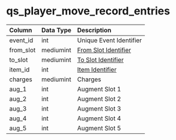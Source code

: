 # qs\_player\_move\_record\_entries

| Column | Data Type | Description |
| :--- | :--- | :--- |
| event\_id | int | Unique Event Identifier |
| from\_slot | mediumint | [From Slot Identifier](../../../../categories/inventory/inventory-slots) |
| to\_slot | mediumint | [To Slot Identifier](../../../../categories/inventory/inventory-slots) |
| item\_id | int | [Item Identifier](../../../schema/categories/query_server/items.md) |
| charges | mediumint | Charges |
| aug\_1 | int | Augment Slot 1 |
| aug\_2 | int | Augment Slot 2 |
| aug\_3 | int | Augment Slot 3 |
| aug\_4 | int | Augment Slot 4 |
| aug\_5 | int | Augment Slot 5 |

